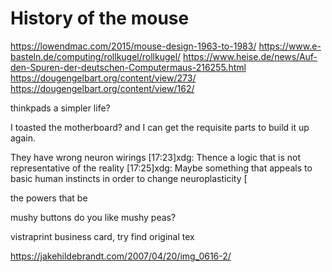 # History of the mouse

https://lowendmac.com/2015/mouse-design-1963-to-1983/
https://www.e-basteln.de/computing/rollkugel/rollkugel/
https://www.heise.de/news/Auf-den-Spuren-der-deutschen-Computermaus-216255.html
https://dougengelbart.org/content/view/273/
https://dougengelbart.org/content/view/162/


thinkpads a simpler life?

I toasted the motherboard? and I can get the requisite parts to build it up again.

They have wrong neuron wirings 
[17:23]xdg: Thence a logic that is not representative of the reality
[17:25]xdg: Maybe something that appeals to basic human instincts in order to change neuroplasticity 
[

the powers that be

mushy buttons do you like mushy peas? 

vistraprint business card, try find original tex

https://jakehildebrandt.com/2007/04/20/img_0616-2/
